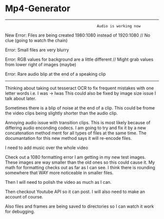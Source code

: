 # Mp4-Generator

*****************************************************************************************************************
                                              Audio is working now
New Error: Files are being created 1980:1080 instead of 1920:1080 // No clue (going to watch the chain)

Error: Small files are very blurry

Error: RGB values for background are a little different // Might grab values from lower right of images (maybe)

Error: Rare audio blip at the end of a speaking clip
*****************************************************************************************************************

Thinking about taking out tesseract OCR to fix frequent mistakes with one letter words i.e. I was -> Iwas This could also be fixed by image size issue I talk about later.

Sometimes there is a blip of noise at the end of a clip. This could be frome the video clips being slightly shorter than the audio clip.

Annoying audio issue with transition clips. This is most likely because of differing audio enconding codecs. I am going to try and fix it by a new concatenation method ment for all types of files at the same time. The documantation for this new method says it will re-encode files.

I need to add music over the whole video

Check out a 1080 formatting error I am getting in my new test images. These images are way smaller than the old ones so this could cause it. My math for formatting checks out as far as I can see. I think there is rounding somewhere that WAY more noticeable in smaller files.

Then I will need to polish the video as much as I can.

Then checkout Youtube API so it can post. I will also need to make an account of course.

Also files and frames are being saved to directories so I can watch it work for debugging.
